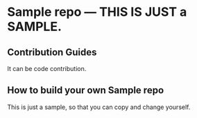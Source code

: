 Sample repo — THIS IS JUST a SAMPLE.
==================================================

Contribution Guides
--------------------------------------

It can be code contribution.


How to build your own Sample repo
--------------------------------------

This is just a sample, so that you can copy and change yourself.
